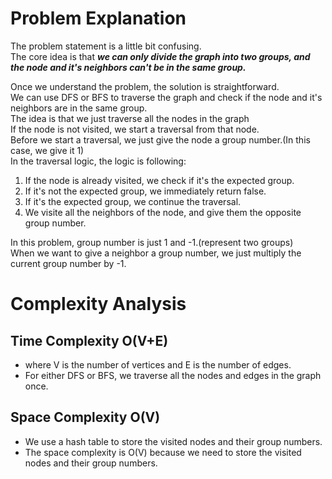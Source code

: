 # Problem Explanation

The problem statement is a little bit confusing.<br>
The core idea is that ***we can only divide the graph into two groups, and the node and it's neighbors can't be in the same group.***

Once we understand the problem, the solution is straightforward.<br>
We can use DFS or BFS to traverse the graph and check if the node and it's neighbors are in the same group.<br>
The idea is that we just traverse all the nodes in the graph<br>
If the node is not visited, we start a traversal from that node.<br>
Before we start a traversal, we just give the node a group number.(In this case, we give it 1)<br>
In the traversal logic, the logic is following:
1. If the node is already visited, we check if it's the expected group.
2. If it's not the expected group, we immediately return false.
3. If it's the expected group, we continue the traversal.
4. We visite all the neighbors of the node, and give them the opposite group number.

In this problem, group number is just 1 and -1.(represent two groups)<br>
When we want to give a neighbor a group number, we just multiply the current group number by -1.<br>


# Complexity Analysis
## Time Complexity O(V+E)
- where V is the number of vertices and E is the number of edges.
- For either DFS or BFS, we traverse all the nodes and edges in the graph once.

## Space Complexity O(V)
- We use a hash table to store the visited nodes and their group numbers.
- The space complexity is O(V) because we need to store the visited nodes and their group numbers.
